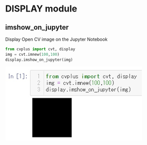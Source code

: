 # DISPLAY module  

## imshow_on_jupyter  
Display Open CV image on the Jupyter Notebook  
```Python
from cvplus import cvt, display
img = cvt.imnew(100,100)
display.imshow_on_jupyter(img)
```  
![imshow on jupyter](img/lib_display_001.jpg)  
